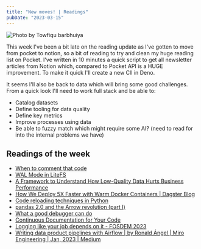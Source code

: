 ```yaml
---
title: "New moves! | Readings"
pubDate: "2023-03-15"
---
```


![Photo by Towfiqu barbhuiya](./payment.avif)

This week I've been a bit late on the reading update as I've gotten to move from pocket to notion, so a bit of reading to try and clean my huge reading list on Pocket. I've written in 10 minutes a quick script to get all newsletter articles from Notion which, compared to Pocket API is a HUGE improvement. To make it quick I'll create a new ClI in Deno.

It seems I'll also be back to data which will bring some good challenges. From a quick look I'll need to work full stack and be able to:

- Catalog datasets
- Define tooling for data quality
- Define key metrics
- Improve processes using data
- Be able to fuzzy match which might require some AI? (need to read for into the internal problems we have)

## Readings of the week

- [When to comment that code](https://drewdevault.com/2023/03/09/2023-03-09-Comment-or-no-comment.html)
- [WAL Mode in LiteFS](https://fly.io/blog/wal-mode-in-litefs/)
- [A Framework to Understand How Low-Quality Data Hurts Business Performance](https://towardsdatascience.com/a-framework-to-understand-how-low-quality-data-hurts-business-performance-386c10c4fe1e)
- [How We Deploy 5X Faster with Warm Docker Containers | Dagster Blog](https://dagster.io/blog/fast-deploys-with-pex-and-docker)
- [Code reloading techniques in Python](https://mirror.librelabucm.org/fosdem/2021/D.python/python_reloading.webm)
- [pandas 2.0 and the Arrow revolution (part I)](https://datapythonista.me/blog/pandas-20-and-the-arrow-revolution-part-i)
- [What a good debugger can do](https://werat.dev/blog/what-a-good-debugger-can-do/)
- [Continuous Documentation for Your Code](https://mirror.as35701.net/video.fosdem.org/2023/UD2.218A/python_continuous_documentation.webm)
- [Logging like your job depends on it - FOSDEM 2023](https://ftp.heanet.ie/mirrors/fosdem-video/2023/UD2.218A/python_logging.webm)
- [Writing data product pipelines with Airflow | by Ronald Ángel | Miro Engineering | Jan, 2023 | Medium](https://medium.com/miro-engineering/writing-data-product-pipelines-with-airflow-1ace222f8f5a)
